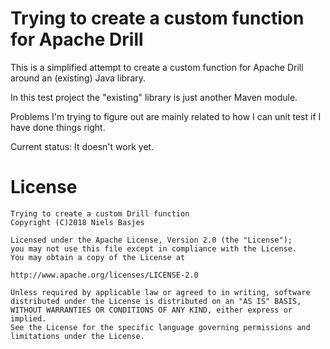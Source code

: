 Trying to create a custom function for Apache Drill
========================================

This is a simplified attempt to create a custom function for Apache Drill around an (existing) Java library.

In this test project the "existing" library is just another Maven module.

Problems I'm trying to figure out are mainly related to how I can unit test if I have done things right.

Current status: It doesn't work yet.

License
=======
    Trying to create a custom Drill function
    Copyright (C)2018 Niels Basjes

    Licensed under the Apache License, Version 2.0 (the "License");
    you may not use this file except in compliance with the License.
    You may obtain a copy of the License at

    http://www.apache.org/licenses/LICENSE-2.0

    Unless required by applicable law or agreed to in writing, software
    distributed under the License is distributed on an "AS IS" BASIS,
    WITHOUT WARRANTIES OR CONDITIONS OF ANY KIND, either express or implied.
    See the License for the specific language governing permissions and
    limitations under the License.

